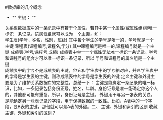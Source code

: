 #数据库的几个概念

 - ** 主键： **

  关系型数据库中的一条记录中有若干个属性，若其中某一个属性(或属性组)能唯一标识一条记录，该属性组就可以成为一个主键，如：  
学生表(学号，姓名，性别，班级) 
其中每个学生的学号是唯一的，学号就是一个主键 
课程表(课程编号,课程名,学分) 
其中课程编号是唯一的,课程编号就是一个主键 
成绩表(学号,课程号,成绩) 
成绩表中单一一个属性无法唯一标识一条记录，学号和课程号的组合才可以唯一标识一条记录，所以 学号和课程号的属性组是一个主键  
成绩表中的学号不是成绩表的主键，但它和学生表中的学号相对应，并且学生表中的学号是学生表的主键，则称成绩表中的学号是学生表的外键 
定义主键和外键主要是为了维护关系数据库的完整性，总结一下：
主键是能确定一条记录的唯一标识，比如，一条记录包括身份正号，姓名，年龄。身份证号是唯一能确定你这个人的，其他都可能有重复，所以，身份证号是主键。 
外键用于与另一张表的关联。是能确定另一张表记录的字段，用于保持数据的一致性。比如，A表中的一个字段，是B表的主键，那他就可以是A表的外键。二、  主键、外键和索引的区别 收藏
主键、外键和索引的区别？